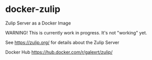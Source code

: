# docker-zulip
Zulip Server as a Docker Image

WARNING! This is currently work in progress. It's not "working" yet.

See https://zulip.org/ for details about the Zulip Server

Docker Hub https://hub.docker.com/r/galexrt/zulip/

